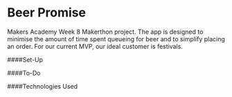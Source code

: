 Beer Promise
=========

Makers Academy Week 8 Makerthon project. The app is designed to minimise the amount of time spent queueing for beer and to simplify placing an order. For our current MVP, our ideal customer is festivals.

####Set-Up

####To-Do

####Technologies Used

